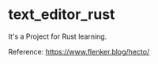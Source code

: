 text_editor_rust
======
It's a Project for Rust learning.

Reference: https://www.flenker.blog/hecto/
